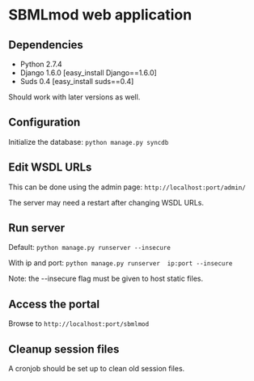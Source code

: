 SBMLmod web application
=======================

Dependencies
------------
 - Python 2.7.4
 - Django 1.6.0 [easy_install Django==1.6.0]
 - Suds 0.4 [easy_install suds==0.4]

Should work with later versions as well.

Configuration
-------------

Initialize the database: `python manage.py syncdb`

Edit WSDL URLs
--------------

This can be done using the admin page: `http://localhost:port/admin/`

The server may need a restart after changing WSDL URLs.

Run server
----------

Default: `python manage.py runserver --insecure`

With ip and port: `python manage.py runserver  ip:port --insecure`

Note: the --insecure flag must be given to host static files.

Access the portal
-----------------

Browse to `http://localhost:port/sbmlmod`

Cleanup session files
---------------------

A cronjob should be set up to clean old session files.
